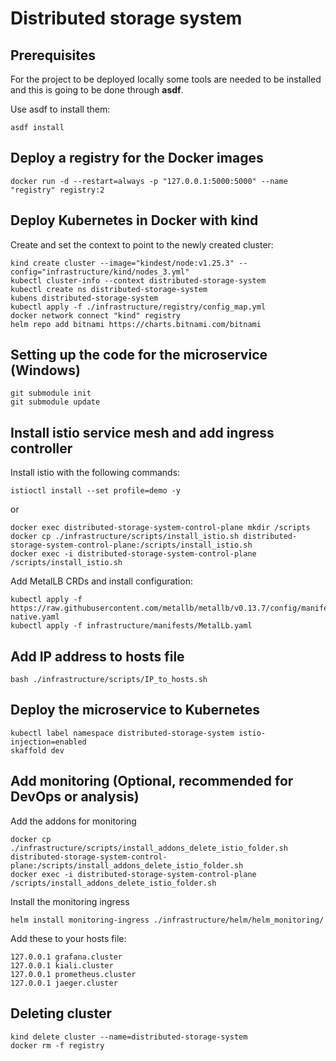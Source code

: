 # Distributed storage system
## Prerequisites
For the project to be deployed locally some tools are needed to be installed and this is going to be done through <b>asdf</b>.

Use asdf to install them:
```
asdf install
```
## Deploy a registry for the Docker images
```
docker run -d --restart=always -p "127.0.0.1:5000:5000" --name "registry" registry:2
```
## Deploy Kubernetes in Docker with kind
Create and set the context to point to the newly created cluster:
```
kind create cluster --image="kindest/node:v1.25.3" --config="infrastructure/kind/nodes_3.yml"
kubectl cluster-info --context distributed-storage-system
kubectl create ns distributed-storage-system
kubens distributed-storage-system
kubectl apply -f ./infrastructure/registry/config_map.yml
docker network connect "kind" registry
helm repo add bitnami https://charts.bitnami.com/bitnami
```
## Setting up the code for the microservice (Windows)
```
git submodule init
git submodule update
```
## Install istio service mesh and add ingress controller
Install istio with the following commands:
```
istioctl install --set profile=demo -y
```
or
```
docker exec distributed-storage-system-control-plane mkdir /scripts
docker cp ./infrastructure/scripts/install_istio.sh distributed-storage-system-control-plane:/scripts/install_istio.sh
docker exec -i distributed-storage-system-control-plane /scripts/install_istio.sh
```
Add MetalLB CRDs and install configuration:
```
kubectl apply -f https://raw.githubusercontent.com/metallb/metallb/v0.13.7/config/manifests/metallb-native.yaml
kubectl apply -f infrastructure/manifests/MetalLb.yaml
```
## Add IP address to hosts file
```
bash ./infrastructure/scripts/IP_to_hosts.sh 
```
## Deploy the microservice to Kubernetes
```
kubectl label namespace distributed-storage-system istio-injection=enabled
skaffold dev
```
## Add monitoring (Optional, recommended for DevOps or analysis)
Add the addons for monitoring 
```
docker cp ./infrastructure/scripts/install_addons_delete_istio_folder.sh distributed-storage-system-control-plane:/scripts/install_addons_delete_istio_folder.sh
docker exec -i distributed-storage-system-control-plane /scripts/install_addons_delete_istio_folder.sh
```
Install the monitoring ingress
```
helm install monitoring-ingress ./infrastructure/helm/helm_monitoring/
```
Add these to your hosts file:
```
127.0.0.1 grafana.cluster
127.0.0.1 kiali.cluster
127.0.0.1 prometheus.cluster
127.0.0.1 jaeger.cluster
```
## Deleting cluster
```
kind delete cluster --name=distributed-storage-system
docker rm -f registry
```